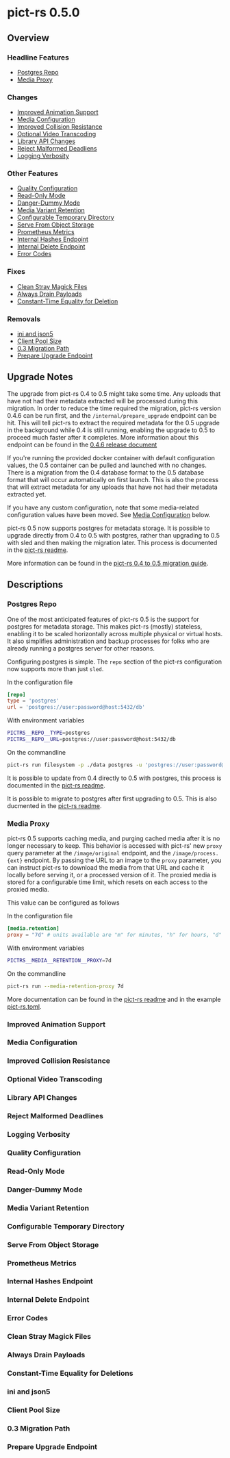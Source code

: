# pict-rs 0.5.0

## Overview

### Headline Features

- [Postgres Repo](#postgres-repo)
- [Media Proxy](#media-proxy)


### Changes

- [Improved Animation Support](#improved-animation-support)
- [Media Configuration](#media-configuration)
- [Improved Collision Resistance](#improved-collision-resistance)
- [Optional Video Transcoding](#optional-video-transcoding)
- [Library API Changes](#library-api-changes)
- [Reject Malformed Deadliens](#reject-malformed-deadlines)
- [Logging Verbosity](#logging-verbosity)


### Other Features

- [Quality Configuration](#quality-configuration)
- [Read-Only Mode](#read-only-mode)
- [Danger-Dummy Mode](#danger-dummy-mode)
- [Media Variant Retention](#media-variant-retention)
- [Configurable Temporary Directory](#configurable-temporary-directory)
- [Serve From Object Storage](#serve-from-object-storage)
- [Prometheus Metrics](#prometheus-metrics)
- [Internal Hashes Endpoint](#internal-hashes-endpoint)
- [Internal Delete Endpoint](#internal-delete-endpoint)
- [Error Codes](#error-codes)


### Fixes

- [Clean Stray Magick Files](#clean-stray-magick-files)
- [Always Drain Payloads](#always-drain-payloads)
- [Constant-Time Equality for Deletion](#constant-time-equality-for-deletion)


### Removals

- [ini and json5](#ini-and-json5)
- [Client Pool Size](#client-pool-size)
- [0.3 Migration Path](#03-migration-path)
- [Prepare Upgrade Endpoint](#prepare-upgrade-endpoint)


## Upgrade Notes

The upgrade from pict-rs 0.4 to 0.5 might take some time. Any uploads that have not had their
metadata extracted will be processed during this migration. In order to reduce the time required the
migration, pict-rs version 0.4.6 can be run first, and the `/internal/prepare_upgrade` endpoint can
be hit. This will tell pict-rs to extract the required metadata for the 0.5 upgrade in the
background while 0.4 is still running, enabling the upgrade to 0.5 to proceed much faster after it
completes. More information about this endpoint can be found in the
[0.4.6 release document](./0.4.6.md)

If you're running the provided docker container with default configuration values, the 0.5 container
can be pulled and launched with no changes. There is a migration from the 0.4 database format to the
0.5 database format that will occur automatically on first launch. This is also the process that
will extract metadata for any uploads that have not had their metadata extracted yet.

If you have any custom configuration, note that some media-related configuration values have been
moved. See [Media Configuration](#media-configuration) below.

pict-rs 0.5 now supports postgres for metadata storage. It is possible to upgrade directly from 0.4
to 0.5 with postgres, rather than upgrading to 0.5 with sled and then making the migration later.
This process is documented in the
[pict-rs readme](https://git.asonix.dog/asonix/pict-rs#upgrading-directly-to-postgres).

More information can be found in the
[pict-rs 0.4 to 0.5 migration guide](https://git.asonix.dog/asonix/pict-rs#04-to-05-migration-guide).


## Descriptions

### Postgres Repo

One of the most anticipated features of pict-rs 0.5 is the support for postgres for metadata
storage. This makes pict-rs (mostly) stateless, enabling it to be scaled horizontally across
multiple physical or virtual hosts. It also simplifies administration and backup processes for folks
who are already running a postgres server for other reasons.

Configuring postgres is simple. The `repo` section of the pict-rs configuration now supports more
than just `sled`.

In the configuration file
```toml
[repo]
type = 'postgres'
url = 'postgres://user:password@host:5432/db'
```

With environment variables
```bash
PICTRS__REPO__TYPE=postgres
PICTRS__REPO__URL=postgres://user:password@host:5432/db
```

On the commandline
```bash
pict-rs run filesystem -p ./data postgres -u 'postgres://user:password@host:5432/db'
```

It is possible to update from 0.4 directly to 0.5 with postgres, this process is documented in the
[pict-rs readme](https://git.asonix.dog/asonix/pict-rs#upgrading-directly-to-postgres).

It is possible to migrate to postgres after first upgrading to 0.5. This is also ducmented in the
[pict-rs readme](https://git.asonix.dog/asonix/pict-rs#sled-to-postgres-migration).


### Media Proxy

pict-rs 0.5 supports caching media, and purging cached media after it is no longer necessary to
keep. This behavior is accessed with pict-rs' new `proxy` query parameter at the `/image/original`
endpoint, and the `/image/process.{ext}` endpoint. By passing the URL to an image to the `proxy`
parameter, you can instruct pict-rs to download the media from that URL and cache it locally before
serving it, or a processed version of it. The proxied media is stored for a configurable time limit,
which resets on each access to the proxied media.

This value can be configured as follows

In the configuration file
```toml
[media.retention]
proxy = "7d" # units available are "m" for minutes, "h" for hours, "d" for days, and "y" for years
```

With environment variables
```bash
PICTRS__MEDIA__RETENTION__PROXY=7d
```

On the commandline
```bash
pict-rs run --media-retention-proxy 7d
```

More documentation can be found in the [pict-rs readme](https://git.asonix.dog/asonix/pict-rs#api)
and in the example [pict-rs.toml](https://git.asonix.dog/asonix/pict-rs/src/branch/main/pict-rs.toml).


### Improved Animation Support


### Media Configuration


### Improved Collision Resistance


### Optional Video Transcoding


### Library API Changes


### Reject Malformed Deadlines


### Logging Verbosity


### Quality Configuration


### Read-Only Mode


### Danger-Dummy Mode


### Media Variant Retention


### Configurable Temporary Directory


### Serve From Object Storage


### Prometheus Metrics


### Internal Hashes Endpoint


### Internal Delete Endpoint


### Error Codes


### Clean Stray Magick Files


### Always Drain Payloads


### Constant-Time Equality for Deletions


### ini and json5


### Client Pool Size


### 0.3 Migration Path


### Prepare Upgrade Endpoint
